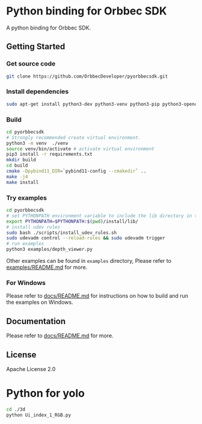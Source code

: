 # Python binding for Orbbec SDK

A python binding for Orbbec SDK.

## Getting Started

### Get source code

```bash
git clone https://github.com/OrbbecDeveloper/pyorbbecsdk.git
```

### Install dependencies

```bash
sudo apt-get install python3-dev python3-venv python3-pip python3-opencv
```

### Build

```bash
cd pyorbbecsdk
# Strongly recommended create virtual environment.
python3 -m venv  ./venv
source venv/bin/activate # activate virtual environment
pip3 install -r requirements.txt
mkdir build
cd build
cmake -Dpybind11_DIR=`pybind11-config --cmakedir` ..
make -j4
make install
```

### Try examples

```bash
cd pyorbbecsdk
# set PYTHONPATH environment variable to include the lib directory in the install directory
export PYTHONPATH=$PYTHONPATH:$(pwd)/install/lib/
# install udev rules
sudo bash ./scripts/install_udev_rules.sh
sudo udevadm control --reload-rules && sudo udevadm trigger
# run examples
python3 examples/depth_viewer.py
```

Other examples can be found in `examples` directory, Please refer to [examples/README.md](examples/README.md) for more.

### For Windows

Please refer to [docs/README.md](docs/README_EN.md) for instructions on how to build and run the examples
on Windows.

## Documentation

Please refer to [docs/README.md](docs/README_EN.md) for more.

## License

Apache License 2.0


# Python for yolo

```bash
cd ./3d
python Ui_index_1_RGB.py

```
